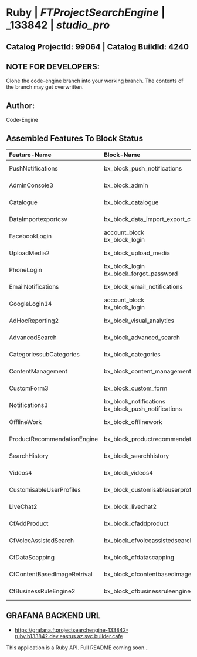 # **Ruby** | _**FTProjectSearchEngine**_ | _**133842** | _**studio_pro**_

## **Catalog ProjectId: 99064** | **Catalog BuildId: 4240**

## NOTE FOR DEVELOPERS:
Clone the code-engine branch into your working branch. The contents of the branch may get overwritten.
## Author:
Code-Engine
## Assembled Features To Block Status

| **Feature-Name**        | **Block-Name**        | **Path**  | **Status**  |
|:-------------|:-------------|:-------------|:-------------|
| PushNotifications      | bx_block_push_notifications<br>      | {+app/controllers/bx_block_push_notifications+}<br> | {+Non-Empty+} |
| AdminConsole3      | bx_block_admin<br>      | {+app/controllers/bx_block_admin+}<br> | {+Non-Empty+} |
| Catalogue      | bx_block_catalogue<br>      | {+app/controllers/bx_block_catalogue+}<br> | {+Non-Empty+} |
| DataImportexportcsv      | bx_block_data_import_export_csv<br>      | {+app/controllers/bx_block_data_import_export_csv+}<br> | {+Non-Empty+} |
| FacebookLogin      | account_block<br>bx_block_login<br>      | {+app/controllers/account_block+}<br>{+app/controllers/bx_block_login+}<br> | {+Non-Empty+} |
| UploadMedia2      | bx_block_upload_media<br>      | {+app/controllers/bx_block_upload_media+}<br> | {+Non-Empty+} |
| PhoneLogin      | bx_block_login<br>bx_block_forgot_password<br>      | {+app/controllers/bx_block_login+}<br>{+app/controllers/bx_block_forgot_password+}<br> | {+Non-Empty+} |
| EmailNotifications      | bx_block_email_notifications<br>      | {+app/controllers/bx_block_email_notifications+}<br> | {+Non-Empty+} |
| GoogleLogin14      | account_block<br>bx_block_login<br>      | {+app/controllers/account_block+}<br>{+app/controllers/bx_block_login+}<br> | {+Non-Empty+} |
| AdHocReporting2      | bx_block_visual_analytics<br>      | {++}<br> | {+Non-Empty+} |
| AdvancedSearch      | bx_block_advanced_search<br>      | {+app/controllers/bx_block_advanced_search+}<br> | {+Non-Empty+} |
| CategoriessubCategories      | bx_block_categories<br>      | {+app/controllers/bx_block_categories+}<br> | {+Non-Empty+} |
| ContentManagement      | bx_block_content_management<br>      | {+app/controllers/bx_block_content_management+}<br> | {+Non-Empty+} |
| CustomForm3      | bx_block_custom_form<br>      | {+app/controllers/bx_block_custom_form+}<br> | {+Non-Empty+} |
| Notifications3      | bx_block_notifications<br>bx_block_push_notifications<br>      | {+app/controllers/bx_block_notifications+}<br>{+app/controllers/bx_block_push_notifications+}<br> | {+Non-Empty+} |
| OfflineWork      | bx_block_offlinework      | {-app/controllers/bx_block_offlinework-} | {-Empty-} |
| ProductRecommendationEngine      | bx_block_productrecommendationengine      | {-app/controllers/bx_block_productrecommendationengine-} | {-Empty-} |
| SearchHistory      | bx_block_searchhistory      | {-app/controllers/bx_block_searchhistory-} | {-Empty-} |
| Videos4      | bx_block_videos4      | {-app/controllers/bx_block_videos4-} | {-Empty-} |
| CustomisableUserProfiles      | bx_block_customisableuserprofiles      | {-app/controllers/bx_block_customisableuserprofiles-} | {-Empty-} |
| LiveChat2      | bx_block_livechat2      | {-app/controllers/bx_block_livechat2-} | {-Empty-} |
| CfAddProduct      | bx_block_cfaddproduct      | {-app/controllers/bx_block_cfaddproduct-} | {-Empty-} |
| CfVoiceAssistedSearch      | bx_block_cfvoiceassistedsearch      | {-app/controllers/bx_block_cfvoiceassistedsearch-} | {-Empty-} |
| CfDataScapping      | bx_block_cfdatascapping      | {-app/controllers/bx_block_cfdatascapping-} | {-Empty-} |
| CfContentBasedImageRetrival      | bx_block_cfcontentbasedimageretrival      | {-app/controllers/bx_block_cfcontentbasedimageretrival-} | {-Empty-} |
| CfBusinessRuleEngine2      | bx_block_cfbusinessruleengine2      | {-app/controllers/bx_block_cfbusinessruleengine2-} | {-Empty-} |

## GRAFANA BACKEND URL
 - https://grafana.ftprojectsearchengine-133842-ruby.b133842.dev.eastus.az.svc.builder.cafe

This application is a Ruby API. Full README coming soon...